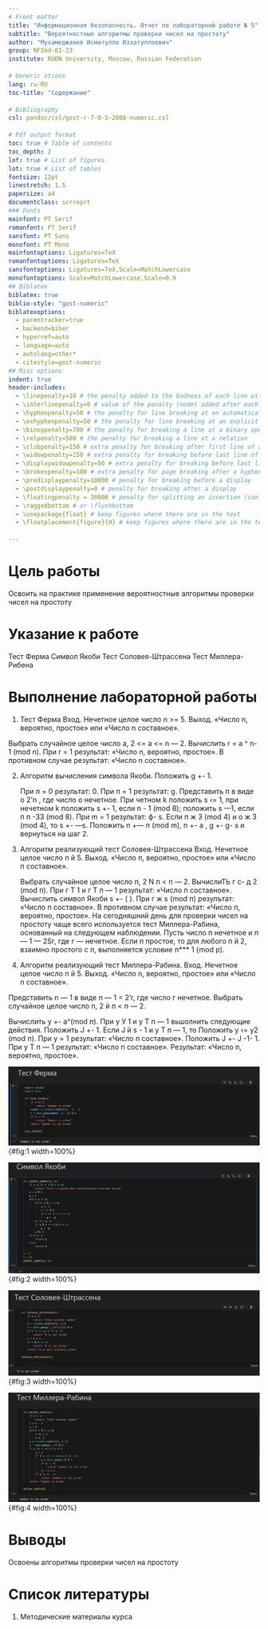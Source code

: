 ```yaml
---
# Front matter
title: "Информационная безопасность. Отчет по лабораторной работе № 5"
subtitle: "Вероятностные алгоритмы проверки чисел на простоту"
author: "Мухамеджанов Исматулло Иззатуллоевич"
group: NFImd-01-23
institute: RUDN University, Moscow, Russian Federation

# Generic otions
lang: ru-RU
toc-title: "Содержание"

# Bibliography
csl: pandoc/csl/gost-r-7-0-5-2008-numeric.csl

# Pdf output format
toc: true # Table of contents
toc_depth: 2
lof: true # List of figures
lot: true # List of tables
fontsize: 12pt
linestretch: 1.5
papersize: a4
documentclass: scrreprt
### Fonts
mainfont: PT Serif
romanfont: PT Serif
sansfont: PT Sans
monofont: PT Mono
mainfontoptions: Ligatures=TeX
romanfontoptions: Ligatures=TeX
sansfontoptions: Ligatures=TeX,Scale=MatchLowercase
monofontoptions: Scale=MatchLowercase,Scale=0.9
## Biblatex
biblatex: true
biblio-style: "gost-numeric"
biblatexoptions:
  - parentracker=true
  - backend=biber
  - hyperref=auto
  - language=auto
  - autolang=other*
  - citestyle=gost-numeric
## Misc options
indent: true
header-includes:
  - \linepenalty=10 # the penalty added to the badness of each line within a paragraph (no associated penalty node) Increasing the value makes tex try to have fewer lines in the paragraph.
  - \interlinepenalty=0 # value of the penalty (node) added after each line of a paragraph.
  - \hyphenpenalty=50 # the penalty for line breaking at an automatically inserted hyphen
  - \exhyphenpenalty=50 # the penalty for line breaking at an explicit hyphen
  - \binoppenalty=700 # the penalty for breaking a line at a binary operator
  - \relpenalty=500 # the penalty for breaking a line at a relation
  - \clubpenalty=150 # extra penalty for breaking after first line of a paragraph
  - \widowpenalty=150 # extra penalty for breaking before last line of a paragraph
  - \displaywidowpenalty=50 # extra penalty for breaking before last line before a display math
  - \brokenpenalty=100 # extra penalty for page breaking after a hyphenated line
  - \predisplaypenalty=10000 # penalty for breaking before a display
  - \postdisplaypenalty=0 # penalty for breaking after a display
  - \floatingpenalty = 20000 # penalty for splitting an insertion (can only be split footnote in standard LaTeX)
  - \raggedbottom # or \flushbottom
  - \usepackage{float} # keep figures where there are in the text
  - \floatplacement{figure}{H} # keep figures where there are in the text

---
```


# Цель работы
Освоить на практике применение вероятностные алгоритмы проверки чисел на простоту

# Указание к работе
Тест Ферма
Символ Якоби
Тест Соловея-Штрассена
Тест Миллера-Рибена
# Выполнение лабораторной работы
1.	Тест Ферма
  Вход. Нечетное целое число n >= 5.
  Выход. «Число n, вероятно, простое» или «Число n составное».

  Выбрать случайное целое число a, 2 <= a <= n — 2.
  Вычислить r = a ^ n-1  (mod n).
  При r = 1 результат: «Число n, вероятно, простое». В противном случае результат: «Число n составное».

2.	Алгоритм вычисления символа Якоби.
  Положить g +- 1.
 
	При п = 0 результат: 0.
	При п = 1 результат: g.
	Представить п в виде о	2'n	, где число о	нечетное.
	При четном k положить s ‹= 1,	при нечетном k положить s +- 1,	если n - 1 (mod 8); положить s	—1, если п п -33 (mod 8).
	При m = 1 результат: ф-	s.
	Если п ж 3 (mod 4) и о	ж 3 (mod 4), то s +- —s.
	Положить п +— п (mod m), п +- а , g +- g-	s и вернуться на шаг 2.


3.	Алгоритм реализующий тест Соловея-Штрассена
  Вход. Нечетное целое число п й 5.
  Выход. «Число п, вероятно, простое» или «Число п составное».

	Выбрать случайное целое число п, 2 N п < п — 2.
	ВычислиТЬ г c- д 2	(mod п).
	При г Т 1 и г Т п — 1 результат: «Число п составное».
	Вычислить символ Якоби s +- ( ).
		При г ж s {mod п) резулътат: «Число п составное». В противном случае результат: «Число п, вероятно, простое».
  На сегодняшний день для проверки чисел на простоту чаще всего используется тест Миллера-Рабина, основанный на следующем наблюдении. Пусть число п нечетное и п — 1 — 2Ѕг, где г — нечетное. Если п простое, то для любого п й 2, взаимно простого с п, выполняется условие п***  1 {mod р).

4. Алгоритм реализующий тест Миллера-Рабина.
  Вход. Нечетное целое число п й 5.
  Выход. «Число n, вероятно, простое» или «Число n составное».

  Представить n — 1 в виде n — 1 = 2’r, где число г нечетное.
  Выбрать случайное целое число п, 2 й п < п — 2.
 
  Вычислить у +- а^(mod п).
  При у У 1 и у Т п — 1 вьшолнить следующие действия.
	Положить J +- 1.
	Если J й s - 1 и у Т п — 1, то
	Положить у ‹= y2 (mod п).
	При у = 1 результат: «Число п составное».
	Положить J +- J -1- 1.
	При у Т п — 1 результат: «Число п составное».
	Результат: «Число п, вероятно, простое».


![Программа (1)](Screenshot1.png){#fig:1 width=100%}

![Программа (2)](Screenshot2.png){#fig:2 width=100%}

![Программа (3)](Screenshot3.png){#fig:3 width=100%}

![Программа (4)](Screenshot4.png){#fig:4 width=100%} 

<!-- ![Вывод работы программы](images/1.jpg){#fig:5 width=100%}

<!-- ## Контрольные вопросы
1. Как, зная один из текстов (P1 или P2), определить другой, не зная при
этом ключа? -- По формулам: C1 ⊕ C2 ⊕ P1 = P2, C1 ⊕C2 ⊕ P2 = P1.

2. Что будет при повторном использовании ключа при шифровании текста? -- Расшифровка текста.

3. Как реализуется режим шифрования однократного гаммирования одним
ключом двух открытых текстов? -- Ключ применяется к каждому из текстов в отдельности, получаются два различных шифротекста.

4. Перечислите недостатки шифрования одним ключом двух открытых
текстов. -- При наличии минимум двух шифротекстов и хотябы одного открытого текста можно получить другой открытый текст даже не имея ключа.

5. Перечислите преимущества шифрования одним ключом двух открытых
текстов. -- Нет необходимости в хранении двух последовательностей символов ключа. -->

# Выводы
Освоены алгоритмы проверки чисел на простоту

# Список литературы
1. Методические материалы курса


